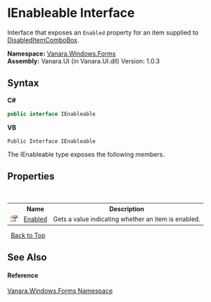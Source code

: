 # IEnableable Interface
 

Interface that exposes an `Enabled` property for an item supplied to <a href="521702b9-31d8-a11e-8366-a1cc513c66e3">DisabledItemComboBox</a>.

**Namespace:**&nbsp;<a href="c580cf52-4028-70db-28d0-f9b1abc03861">Vanara.Windows.Forms</a><br />**Assembly:**&nbsp;Vanara.UI (in Vanara.UI.dll) Version: 1.0.3

## Syntax

**C#**<br />
``` C#
public interface IEnableable
```

**VB**<br />
``` VB
Public Interface IEnableable
```

The IEnableable type exposes the following members.


## Properties
&nbsp;<table><tr><th></th><th>Name</th><th>Description</th></tr><tr><td>![Public property](media/pubproperty.gif "Public property")</td><td><a href="6189abd5-81db-893d-4480-a7407b733b21">Enabled</a></td><td>
Gets a value indicating whether an item is enabled.</td></tr></table>&nbsp;
<a href="#ienableable-interface">Back to Top</a>

## See Also


#### Reference
<a href="c580cf52-4028-70db-28d0-f9b1abc03861">Vanara.Windows.Forms Namespace</a><br />